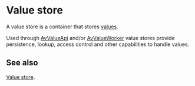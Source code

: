 # Value store

A value store is a container that stores [values](def://).

Used through [AvValueApi](api://) and/or [AvValueWorker](class://) value stores provide
persistence, lookup, access control and other capabilities to handle values.

## See also

[Value store](guide://).